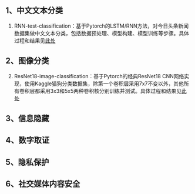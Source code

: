 
## 1、中文文本分类
1. RNN-test-classification：基于Pytorch的LSTM/RNN方法，对今日头条新闻数据集做中文文本分类，包括数据预处理、模型构建、模型训练等步骤。具体过程和结果见[此处](https://github.com/XuekaiChen/Information-content-security/tree/main/RNN-text-classification)

## 2、图像分类
2. ResNet18-image-classification：基于Pytorch的经典ResNet18 CNN网络实现，使用Kaggle猫狗分类数据集，除第一个卷积层采用7x7不变以外，其他所有卷积层都采用3x3和5x5两种卷积核分别训练并测试。具体过程和结果见[此处](https://github.com/XuekaiChen/Information-content-security/tree/main/2.%20ResNet18-image-classification)

## 3、信息隐藏

## 4、数字取证

## 5、隐私保护

## 6、社交媒体内容安全
